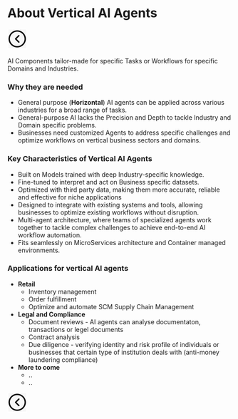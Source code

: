 # About Vertical AI Agents

[<img src="../images/back.png">](../presentation)

AI Components tailor-made for specific Tasks or Workflows for specific Domains and Industries. 

### Why they are needed
- General purpose (**Horizontal**) AI agents can be applied across various industries for a broad range of tasks.
- General-purpose AI lacks the Precision and Depth to tackle Industry and Domain specific problems.
- Businesses need customized Agents to address specific challenges and optimize workflows on vertical business sectors and domains.

### Key Characteristics of Vertical AI Agents
- Built on Models trained with deep Industry-specific knowledge.
- Fine-tuned to interpret and act on Business specific datasets.
- Optimized with third party data, making them more accurate, reliable and effective for niche applications
- Designed to integrate with existing systems and tools, allowing businesses to optimize existing workflows without disruption.
- Multi-agent architecture, where teams of specialized agents work together to tackle complex challenges to achieve end-to-end AI workflow automation.
- Fits seamlessly on MicroServices architecture and Container managed environments.

### Applications for vertical AI agents
- **Retail**
  - Inventory management
  - Order fulfillment
  - Optimize and automate SCM Supply Chain Management
- **Legal and Compliance**
  - Document reviews - AI agents can analyse documentaton, transactions or legel documents
  - Contract analysis
  - Due diligence - verifying identity and risk profile of individuals or businesses that certain type of institution deals with (anti-money laundering compliance) 
- **More to come**
  - ..
  - ..

[<img src="../images/back.png">](../presentation)
